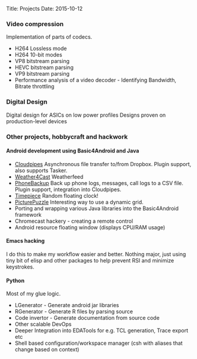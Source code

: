 Title: Projects
Date: 2015-10-12


### Video compression
Implementation of parts of codecs.

* H264 Lossless mode
* H264 10-bit modes
* VP8 bitstream parsing
* HEVC bitstream parsing
* VP9 bitstream parsing
* Performance analysis of a video decoder - Identifying Bandwidth, Bitrate throttling

### Digital Design
Digital design for ASICs on low power profiles
Designs proven on production-level devices


### Other projects, hobbycraft and hackwork
#### Android development using Basic4Android and Java
* [Cloudpipes](https://cloudpipes.wordpress.com/) Asynchronous file transfer to/from Dropbox. Plugin support, also supports Tasker.
* [Weather4Cast](https://play.google.com/store/apps/details?id=com.maximussoft.simpleweather) Weatherfeed
* [PhoneBackup](https://play.google.com/store/apps/details?id=com.maximussoft.backup) Back up phone logs, messages, call logs to a CSV file. Plugin support, integration into Cloudpipes.
* [Timepiece](https://play.google.com/store/apps/details?id=com.maximussoft.timepiece&hl=en) Random floating clock!
* [PicturePuzzle](https://play.google.com/store/apps/details?id=com.maximussoft.picpuzzle) Interesting way to use a dynamic grid.
* Porting and wrapping various Java libraries into the Basic4Android framework
* Chromecast hackery - creating a remote control
* Android resource floating window (displays CPU/RAM usage)

#### Emacs hacking
I do this to make my workflow easier and better. Nothing major, just using tiny bit of elisp and other packages to help prevent RSI and minimize keystrokes.

#### Python
Most of my glue logic.

* LGenerator - Generate android jar libraries
* RGenerator - Generate R files by parsing source
* Code invertor - Generate documentation from source code
* Other scalable DevOps
* Deeper Integration into EDATools for e.g. TCL generation, Trace export etc
* Shell based configuration/workspace manager (csh with aliases that change based on context)
